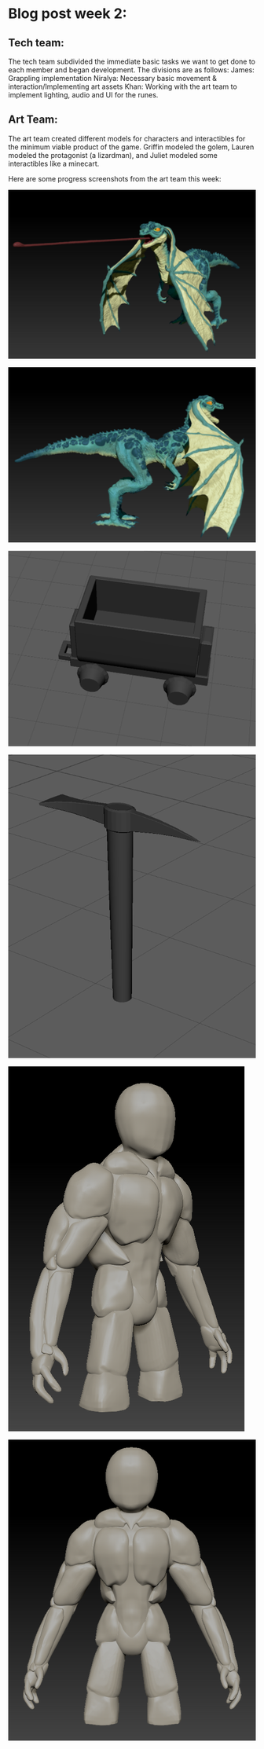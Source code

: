 # Blog post week 2: 

## Tech team: 
The tech team subdivided the immediate basic tasks we want to get done to each member and began development. The divisions are as follows: 
James: Grappling implementation 
Niralya: Necessary basic movement & interaction/Implementing art assets
Khan: Working with the art team to implement lighting, audio and UI for the runes. 

## Art Team: 
The art team created different models for characters and interactibles for the minimum viable product of the game. 
Griffin modeled the golem, Lauren modeled the protagonist (a lizardman), and Juliet modeled some interactibles like a minecart. 

Here are some progress screenshots from the art team this week: 

![Lizard protagonist 1](/Art/lizardman_1.png)

![Lizard protagonist 2](/Art/lizardman_2.png)

![Minecart](/Art/minecart.png)

![Pickaxe](/Art/pickaxe.png)

![Golem enemy 1](/Art/golem_v1_.75view.PNG)

![Golem enemy 2](/Art/golem_v1_frontview.PNG)
